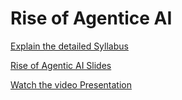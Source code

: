 # Rise of Agentice AI

[Explain the detailed Syllabus](https://docs.google.com/document/d/15usu1hkrrRLRjcq_3nCTT-0ljEcgiC44iSdvdqrCprk/edit?usp=sharing)

[Rise of Agentic AI Slides](https://docs.google.com/presentation/d/1MAtoPc_yjR9UIwktX-rioPiDhm08CIwRX2Gl5kODnqM/edit?usp=sharing)

[Watch the video Presentation](https://www.facebook.com/share/v/1Q5ZmFBx7u/)


